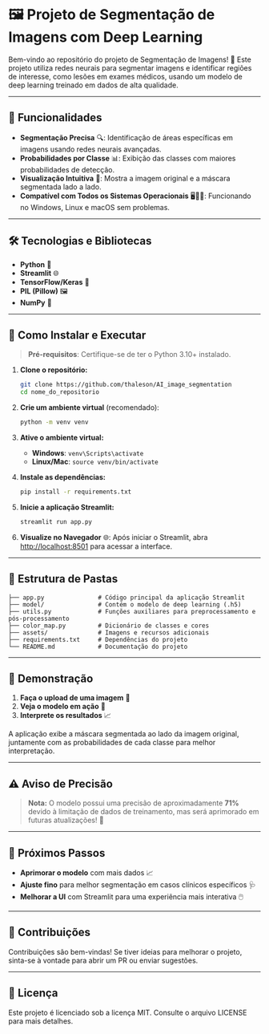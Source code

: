 
# 🖼️ Projeto de Segmentação de Imagens com Deep Learning 

Bem-vindo ao repositório do projeto de Segmentação de Imagens! 🎉 Este projeto utiliza redes neurais para segmentar imagens e identificar regiões de interesse, como lesões em exames médicos, usando um modelo de deep learning treinado em dados de alta qualidade.

---

## 🌟 Funcionalidades

- **Segmentação Precisa** 🔍: Identificação de áreas específicas em imagens usando redes neurais avançadas.
- **Probabilidades por Classe** 📊: Exibição das classes com maiores probabilidades de detecção.
- **Visualização Intuitiva** 🌈: Mostra a imagem original e a máscara segmentada lado a lado.
- **Compatível com Todos os Sistemas Operacionais** 🖥️🐧🍏: Funcionando no Windows, Linux e macOS sem problemas.

---

## 🛠️ Tecnologias e Bibliotecas

- **Python** 🐍
- **Streamlit** 🌐
- **TensorFlow/Keras** 🤖
- **PIL (Pillow)** 🖼️
- **NumPy** 📐

---

## 🚀 Como Instalar e Executar

> **Pré-requisitos**: Certifique-se de ter o Python 3.10+ instalado.

1. **Clone o repositório:**
   ```bash
   git clone https://github.com/thaleson/AI_image_segmentation
   cd nome_do_repositorio
   ```

2. **Crie um ambiente virtual** (recomendado):
   ```bash
   python -m venv venv
   ```

3. **Ative o ambiente virtual:**
   - **Windows**: `venv\Scripts\activate`
   - **Linux/Mac**: `source venv/bin/activate`

4. **Instale as dependências:**
   ```bash
   pip install -r requirements.txt
   ```

5. **Inicie a aplicação Streamlit:**
   ```bash
   streamlit run app.py
   ```

6. **Visualize no Navegador** 🌐: Após iniciar o Streamlit, abra [http://localhost:8501](http://localhost:8501) para acessar a interface.

---

## 📁 Estrutura de Pastas

```plaintext
├── app.py               # Código principal da aplicação Streamlit
├── model/               # Contém o modelo de deep learning (.h5)
├── utils.py             # Funções auxiliares para preprocessamento e pós-processamento
├── color_map.py         # Dicionário de classes e cores
├── assets/              # Imagens e recursos adicionais
├── requirements.txt     # Dependências do projeto
└── README.md            # Documentação do projeto
```

---

## 🔮 Demonstração

1. **Faça o upload de uma imagem** 📸
2. **Veja o modelo em ação** 🧠
3. **Interprete os resultados** 📈

A aplicação exibe a máscara segmentada ao lado da imagem original, juntamente com as probabilidades de cada classe para melhor interpretação.

---

## ⚠️ Aviso de Precisão

> **Nota:** O modelo possui uma precisão de aproximadamente **71%** devido à limitação de dados de treinamento, mas será aprimorado em futuras atualizações! 🔄

---

## 🎯 Próximos Passos

- **Aprimorar o modelo** com mais dados 📈
- **Ajuste fino** para melhor segmentação em casos clínicos específicos 🩺
- **Melhorar a UI** com Streamlit para uma experiência mais interativa 🖱️

---

## 🤝 Contribuições

Contribuições são bem-vindas! Se tiver ideias para melhorar o projeto, sinta-se à vontade para abrir um PR ou enviar sugestões. 

---

## 📜 Licença

Este projeto é licenciado sob a licença MIT. Consulte o arquivo LICENSE para mais detalhes.

